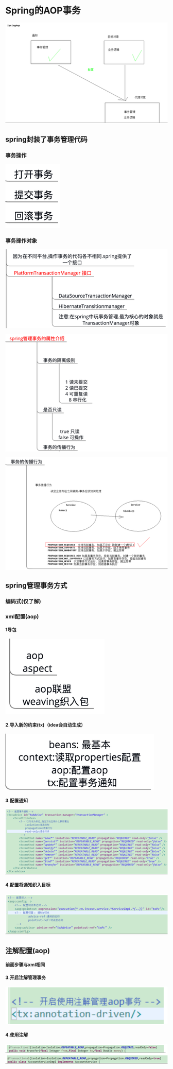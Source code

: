 # Spring的AOP事务

![](../../../.gitbook/assets/image%20%28153%29.png)

## spring封装了事务管理代码

### 事务操作

![](../../../.gitbook/assets/image%20%284%29.png)

### 事务操作对象

![](../../../.gitbook/assets/image%20%2824%29.png)

![](../../../.gitbook/assets/image%20%2823%29.png)

![](../../../.gitbook/assets/image%20%28123%29.png)

## spring管理事务方式

### 编码式\(仅了解\)

### xml配置\(aop\)

#### 1导包

![](../../../.gitbook/assets/image%20%2841%29.png)

#### 2.导入新的约束\(tx\)（idea会自动生成）

![](../../../.gitbook/assets/image%20%2883%29.png)

#### 3.配置通知

![](../../../.gitbook/assets/image%20%2838%29.png)

#### 4.配置将通知织入目标

![](../../../.gitbook/assets/image%20%2892%29.png)

## 注解配置\(aop\)

#### 前面步骤与xml相同

#### 3.开启注解管理事务

![](../../../.gitbook/assets/image%20%2843%29.png)

#### 4.使用注解

![](../../../.gitbook/assets/image%20%28105%29.png)



